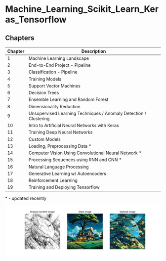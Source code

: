 
# Machine_Learning_Scikit_Learn_Keras_Tensorflow    

## Chapters

| Chapter | Description |
|----------|----------  |
|  1    | Machine Learning Landscape   |
|  2    | End-to-End Project - Pipeline   |
|  3    | Classification - Pipeline   |
|  4    | Training Models   |
|  5    | Support Vector Machines   |
|  6    | Decision Trees  |
|  7    | Ensemble Learning and Random Forest  |
|  8    | Dimensionality Reduction  |
|  9    | Unsupervised Learning Techniques / Anomaly Detection / Clustering  |
|  10   | Intro to Artificial Neural Networks with Keras |
|  11   | Training Deep Neural Networks |
|  12   | Custom Models |
|  13   | Loading, Preprocessing Data  * |
|  14   | Computer Vision Using Convolutional Neural Network  *  |
|  15   | Processing Sequences using RNN and CNN  *   |
|  16   | Natural Language Processing   |
|  17   | Generative Learning w/ Autoencoders|
|  18   | Reinforcement Learning|
|  19   | Training and Deploying Tensorflow|

  \* - updated recently

![Styletransfer](https://github.com/hectwilliams/Machine_Learning_Scikit_Learn/blob/main/CHAPTER_14/exercise_11_StyleTransferExample.png?raw=true)
